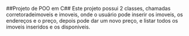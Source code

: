 ##Projeto de POO em C##
Este projeto possui 2 classes, chamadas corretoradeimoveis e imoveis, onde o usuário pode inserir os imoveis, os endereços e o preço, depois pode dar um novo preço, e listar todos os imoveis inseridos e os disponiveis.


